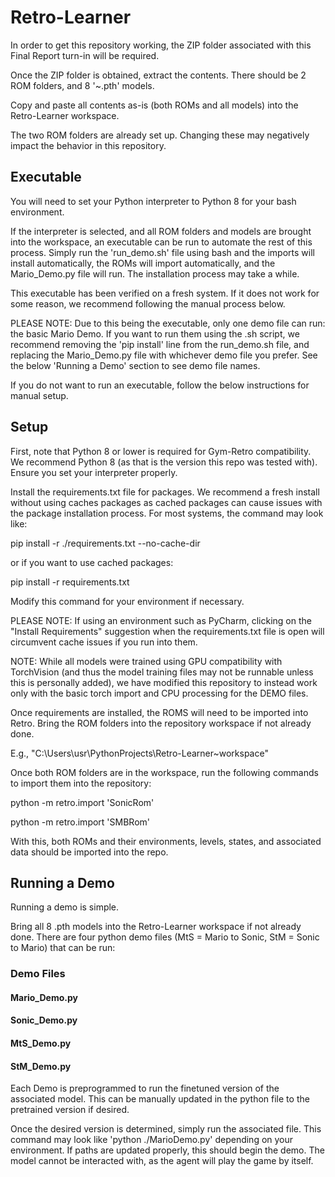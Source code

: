 # Retro-Learner

In order to get this repository working, the ZIP folder associated with this Final Report turn-in will be required.

Once the ZIP folder is obtained, extract the contents. There should be 2 ROM folders, and 8 '~.pth' models.

Copy and paste all contents as-is (both ROMs and all models) into the Retro-Learner workspace.

The two ROM folders are already set up. Changing these may negatively impact the behavior in this repository.

## Executable
You will need to set your Python interpreter to Python 8 for your bash environment.

If the interpreter is selected, and all ROM folders and models are brought into the workspace, an executable can be run to
automate the rest of this process. Simply run the 'run_demo.sh' file using bash and the imports will install automatically, 
the ROMs will import automatically, and the Mario_Demo.py file will run. The installation process may take a while.

This executable has been verified on a fresh system. If it does not work for some reason, we recommend following the manual process below.

PLEASE NOTE: Due to this being the executable, only one demo file can run: the basic Mario Demo. If you want to run them
using the .sh script, we recommend removing the 'pip install' line from the run_demo.sh file, and replacing the Mario_Demo.py file with
whichever demo file you prefer. See the below 'Running a Demo' section to see demo file names.

If you do not want to run an executable, follow the below instructions for manual setup.

## Setup

First, note that Python 8 or lower is required for Gym-Retro compatibility. We recommend Python 8 (as that is the version this repo was tested with).
Ensure you set your interpreter properly.

Install the requirements.txt file for packages. We recommend a fresh install without using caches packages as cached packages can cause issues 
with the package installation process. For most systems, the command may look like:

pip install -r ./requirements.txt --no-cache-dir

or if you want to use cached packages:

pip install -r requirements.txt

Modify this command for your environment if necessary. 

PLEASE NOTE: If using an environment such as PyCharm, clicking on the "Install Requirements" suggestion when the 
requirements.txt file is open will circumvent cache issues if you run into them.

NOTE: While all models were trained using GPU compatibility with TorchVision (and thus the model training files may not be runnable unless this is personally added),
we have modified this repository to instead work only with the basic torch import and CPU processing for the DEMO files.

Once requirements are installed, the ROMS will need to be imported into Retro. Bring the ROM folders into the repository workspace if not already done.

E.g., "C:\Users\usr\PythonProjects\Retro-Learner\~workspace"

Once both ROM folders are in the workspace, run the following commands to import them into the repository:

python -m retro.import 'SonicRom'

python -m retro.import 'SMBRom'

With this, both ROMs and their environments, levels, states, and associated data should be imported into the repo.

## Running a Demo

Running a demo is simple.

Bring all 8 .pth models into the Retro-Learner workspace if not already done. There are four python demo files (MtS = Mario to Sonic, StM = Sonic to Mario) that can be run:

### Demo Files
#### Mario_Demo.py

#### Sonic_Demo.py

#### MtS_Demo.py

#### StM_Demo.py


Each Demo is preprogrammed to run the finetuned version of the associated model. This can be manually updated in the python file to the pretrained version if desired.

Once the desired version is determined, simply run the associated file. This command may look like 'python ./MarioDemo.py' depending on your environment.
If paths are updated properly, this should begin the demo. The model cannot be interacted with, as the agent will play the game by itself.
